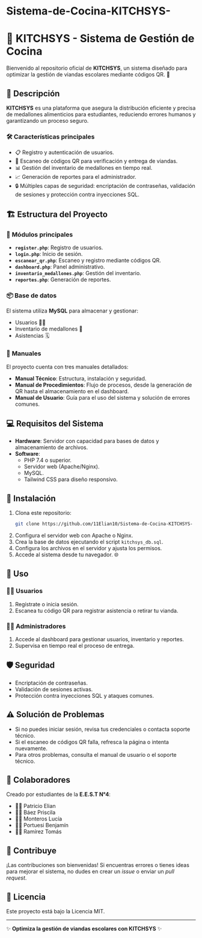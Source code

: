 # Sistema-de-Cocina-KITCHSYS-
# 🍳 **KITCHSYS - Sistema de Gestión de Cocina**

Bienvenido al repositorio oficial de **KITCHSYS**, un sistema diseñado para optimizar la gestión de viandas escolares mediante códigos QR. 🚀

## 📖 **Descripción**
**KITCHSYS** es una plataforma que asegura la distribución eficiente y precisa de medallones alimenticios para estudiantes, reduciendo errores humanos y garantizando un proceso seguro. 

### 🛠️ **Características principales**
- 📋 Registro y autenticación de usuarios.
- 📱 Escaneo de códigos QR para verificación y entrega de viandas.
- 📊 Gestión del inventario de medallones en tiempo real.
- 📈 Generación de reportes para el administrador.
- 🔒 Múltiples capas de seguridad: encriptación de contraseñas, validación de sesiones y protección contra inyecciones SQL.

## 🏗️ **Estructura del Proyecto**

### 🌟 **Módulos principales**
- **`register.php`**: Registro de usuarios.
- **`login.php`**: Inicio de sesión.
- **`escanear_qr.php`**: Escaneo y registro mediante códigos QR.
- **`dashboard.php`**: Panel administrativo.
- **`inventario_medallones.php`**: Gestión del inventario.
- **`reportes.php`**: Generación de reportes.

### 📦 **Base de datos**
El sistema utiliza **MySQL** para almacenar y gestionar:
- Usuarios 👩‍💻
- Inventario de medallones 🍔
- Asistencias 🗓️

### 📑 **Manuales**
El proyecto cuenta con tres manuales detallados:
- **Manual Técnico**: Estructura, instalación y seguridad.
- **Manual de Procedimientos**: Flujo de procesos, desde la generación de QR hasta el almacenamiento en el dashboard.
- **Manual de Usuario**: Guía para el uso del sistema y solución de errores comunes.

## 💻 **Requisitos del Sistema**
- **Hardware**: Servidor con capacidad para bases de datos y almacenamiento de archivos.
- **Software**:
  - PHP 7.4 o superior.
  - Servidor web (Apache/Nginx).
  - MySQL.
  - Tailwind CSS para diseño responsivo.

## 🚀 **Instalación**
1. Clona este repositorio:
    ```bash
    git clone https://github.com/11Elian10/Sistema-de-Cocina-KITCHSYS-
    ```
2. Configura el servidor web con Apache o Nginx.
3. Crea la base de datos ejecutando el script `kitchsys_db.sql`.
4. Configura los archivos en el servidor y ajusta los permisos.
5. Accede al sistema desde tu navegador. 🌐

## 🔧 **Uso**
### 🧑‍🎓 **Usuarios**
1. Regístrate o inicia sesión.
2. Escanea tu código QR para registrar asistencia o retirar tu vianda.

### 👩‍💼 **Administradores**
1. Accede al dashboard para gestionar usuarios, inventario y reportes.
2. Supervisa en tiempo real el proceso de entrega.

## 🛡️ **Seguridad**
- Encriptación de contraseñas.
- Validación de sesiones activas.
- Protección contra inyecciones SQL y ataques comunes.

## ⚠️ **Solución de Problemas**
- Si no puedes iniciar sesión, revisa tus credenciales o contacta soporte técnico.
- Si el escaneo de códigos QR falla, refresca la página o intenta nuevamente.
- Para otros problemas, consulta el manual de usuario o el soporte técnico.

## 🤝 **Colaboradores**
Creado por estudiantes de la **E.E.S.T N°4**:
- 👨‍💻 Patricio Elian
- 👩‍💻 Báez Priscila
- 👩‍💻 Monteros Lucía
- 👨‍💻 Portuesi Benjamín
- 👨‍💻 Ramírez Tomás

## 🌟 **Contribuye**
¡Las contribuciones son bienvenidas! Si encuentras errores o tienes ideas para mejorar el sistema, no dudes en crear un _issue_ o enviar un _pull request_.

## 📜 **Licencia**
Este proyecto está bajo la Licencia MIT.

---
✨ **Optimiza la gestión de viandas escolares con KITCHSYS** ✨
